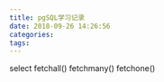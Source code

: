 ```yaml
---
title: pgSQL学习记录
date: 2018-09-26 14:26:56
categories:
tags:
---
```


select 
fetchall()
fetchmany()
fetchone()